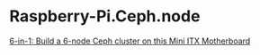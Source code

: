# Raspberry-Pi.Ceph.node
[6-in-1: Build a 6-node Ceph cluster on this Mini ITX Motherboard](https://youtu.be/ecdm3oA-QdQ)
